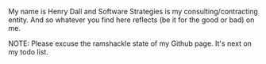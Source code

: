 My name is Henry Dall and Software Strategies is my consulting/contracting entity.  And so whatever you find here reflects (be it for the good or bad) on me.

NOTE:  Please excuse the ramshackle state of my Github page.  It's next on my todo list.

